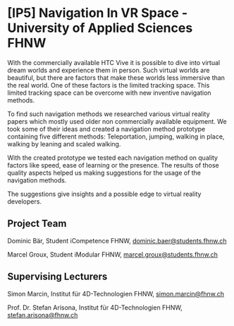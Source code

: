 # [IP5] Navigation In VR Space - University of Applied Sciences FHNW

With the commercially available HTC Vive it is possible to dive into virtual dream worlds and experience them in person. Such virtual worlds are beautiful, but there are factors that make these worlds less immersive than the real world. One of these factors is the limited tracking space. This limited tracking space can be overcome with new inventive navigation methods.

To find such navigation methods we researched various virtual reality papers which mostly used older non commercially available equipment. We took some of their ideas and created a navigation method prototype containing five different methods: Teleportation, jumping, walking in place, walking by leaning and scaled walking.

With the created prototype we tested each navigation method on quality factors like speed, ease of learning or the presence. The results of those quality aspects helped us making suggestions for the usage of the navigation methods.

The suggestions give insights and a possible edge to virtual reality developers.


## Project Team

Dominic Bär, Student iCompetence FHNW, dominic.baer@students.fhnw.ch

Marcel Groux, Student iModular FHNW, marcel.groux@students.fhnw.ch

## Supervising Lecturers
Simon Marcin, Institut für 4D-Technologien FHNW, simon.marcin@fhnw.ch

Prof. Dr. Stefan Arisona, Institut für 4D-Technologien FHNW, stefan.arisona@fhnw.ch
